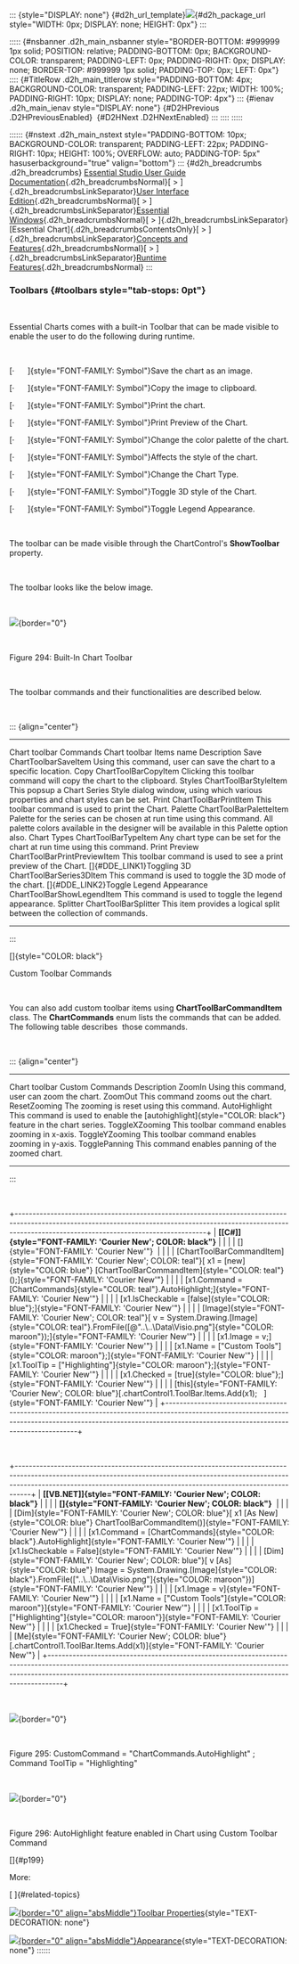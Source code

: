 ::: {style="DISPLAY: none"}
[](ms-xhelp:///?Id=d2h_url_template){#d2h_url_template}![](!package_url!){#d2h_package_url style="WIDTH: 0px; DISPLAY: none; HEIGHT: 0px"}
:::

::::: {#nsbanner .d2h_main_nsbanner style="BORDER-BOTTOM: #999999 1px solid; POSITION: relative; PADDING-BOTTOM: 0px; BACKGROUND-COLOR: transparent; PADDING-LEFT: 0px; PADDING-RIGHT: 0px; DISPLAY: none; BORDER-TOP: #999999 1px solid; PADDING-TOP: 0px; LEFT: 0px"}
:::: {#TitleRow .d2h_main_titlerow style="PADDING-BOTTOM: 4px; BACKGROUND-COLOR: transparent; PADDING-LEFT: 22px; WIDTH: 100%; PADDING-RIGHT: 10px; DISPLAY: none; PADDING-TOP: 4px"}
::: {#ienav .d2h_main_ienav style="DISPLAY: none"}
[](ms-xhelp:///?Id=8d5dad22-7043-4c07-97b9-4f8b656f3509){#D2HPrevious .D2HPreviousEnabled}  [](ms-xhelp:///?Id=ea065efe-6f07-4823-a3a0-ec1d6ce63683){#D2HNext .D2HNextEnabled}
:::
::::
:::::

:::::: {#nstext .d2h_main_nstext style="PADDING-BOTTOM: 10px; BACKGROUND-COLOR: transparent; PADDING-LEFT: 22px; PADDING-RIGHT: 10px; HEIGHT: 100%; OVERFLOW: auto; PADDING-TOP: 5px" hasuserbackground="true" valign="bottom"}
::: {#d2h_breadcrumbs .d2h_breadcrumbs}
[Essential Studio User Guide Documentation](ms-xhelp:///?Id=12457748-09e3-4d74-a240-8e049cedf030){.d2h_breadcrumbsNormal}[ \> ]{.d2h_breadcrumbsLinkSeparator}[User Interface Edition](ms-xhelp:///?Id=c29296b7-531c-413b-a0ec-488ca1f7f669){.d2h_breadcrumbsNormal}[ \> ]{.d2h_breadcrumbsLinkSeparator}[Essential Windows](ms-xhelp:///?Id=e60759d8-47a4-4570-9d7a-16a68d63f2ea){.d2h_breadcrumbsNormal}[ \> ]{.d2h_breadcrumbsLinkSeparator}[Essential Chart]{.d2h_breadcrumbsContentsOnly}[ \> ]{.d2h_breadcrumbsLinkSeparator}[Concepts and Features](ms-xhelp:///?Id=71321e9c-336c-4c1c-a127-be9f135ad4bb){.d2h_breadcrumbsNormal}[ \> ]{.d2h_breadcrumbsLinkSeparator}[Runtime Features](ms-xhelp:///?Id=90d48bbb-6229-484d-9d3e-31e26c59f1d3){.d2h_breadcrumbsNormal}
:::

### Toolbars {#toolbars style="tab-stops: 0pt"}

 

Essential Charts comes with a built-in Toolbar that can be made visible to enable the user to do the following during runtime.

 

[·      ]{style="FONT-FAMILY: Symbol"}Save the chart as an image.

[·      ]{style="FONT-FAMILY: Symbol"}Copy the image to clipboard.

[·      ]{style="FONT-FAMILY: Symbol"}Print the chart.

[·      ]{style="FONT-FAMILY: Symbol"}Print Preview of the Chart.

[·      ]{style="FONT-FAMILY: Symbol"}Change the color palette of the chart.

[·      ]{style="FONT-FAMILY: Symbol"}Affects the style of the chart.

[·      ]{style="FONT-FAMILY: Symbol"}Change the Chart Type.

[·      ]{style="FONT-FAMILY: Symbol"}Toggle 3D style of the Chart.

[·      ]{style="FONT-FAMILY: Symbol"}Toggle Legend Appearance.

 

The toolbar can be made visible through the ChartControl\'s **ShowToolbar** property.

 

The toolbar looks like the below image.

 

![](ImagesExt/image84_294.jpg){border="0"}

 

Figure 294: Built-In Chart Toolbar

 

The toolbar commands and their functionalities are described below.

 

::: {align="center"}
  ---------------------------------------- ------------------------------ ------------------------------------------------------------------------------------------------------------------------------------------------------------------
  Chart toolbar Commands                   Chart toolbar Items name       Description
  Save                                     ChartToolbarSaveItem           Using this command, user can save the chart to a specific location.
  Copy                                     ChartToolBarCopyItem           Clicking this toolbar command will copy the chart to the clipboard.
  Styles                                   ChartToolBarStyleItem          This popsup a Chart Series Style dialog window, using which various properties and chart styles can be set.
  Print                                    ChartToolBarPrintItem          This toolbar command is used to print the Chart.
  Palette                                  ChartToolBarPaletteItem        Palette for the series can be chosen at run time using this command. All palette colors available in the designer will be available in this Palette option also.
  Chart Types                              ChartToolBarTypeItem           Any chart type can be set for the chart at run time using this command.
  Print Preview                            ChartToolBarPrintPreviewItem   This toolbar command is used to see a print preview of the Chart.
  []{#DDE_LINK1}Toggling 3D                ChartToolBarSeries3DItem       This command is used to toggle the 3D mode of the chart.
  []{#DDE_LINK2}Toggle Legend Appearance   ChartToolBarShowLegendItem     This command is used to toggle the legend appearance.
  Splitter                                 ChartToolBarSplitter           This item provides a logical split between the collection of commands.
  ---------------------------------------- ------------------------------ ------------------------------------------------------------------------------------------------------------------------------------------------------------------
:::

[]{style="COLOR: black"} 

Custom Toolbar Commands

 

You can also add custom toolbar items using **ChartToolBarCommandItem** class. The **ChartCommands** enum lists the commands that can be added. The following table describes  those commands.

 

::: {align="center"}
  ------------------------------- -------------------------------------------------------------------------------------------------------
  Chart toolbar Custom Commands   Description
  ZoomIn                          Using this command, user can zoom the chart.
  ZoomOut                         This command zooms out the chart.
  ResetZooming                    The zooming is reset using this command.
  AutoHighlight                   This command is used to enable the [autohighlight]{style="COLOR: black"} feature in the chart series.
  ToggleXZooming                  This toolbar command enables zooming in x-axis.
  ToggleYZooming                  This toolbar command enables zooming in y-axis.
  TogglePanning                   This command enables panning of the zoomed chart.
  ------------------------------- -------------------------------------------------------------------------------------------------------
:::

 

+-----------------------------------------------------------------------------------------------------------------------------------------------------------------------------------------------------------------+
| **[\[C#\]]{style="FONT-FAMILY: 'Courier New'; COLOR: black"}**                                                                                                                                                  |
|                                                                                                                                                                                                                 |
| []{style="FONT-FAMILY: 'Courier New'"}                                                                                                                                                                          |
|                                                                                                                                                                                                                 |
| [ChartToolBarCommandItem]{style="FONT-FAMILY: 'Courier New'; COLOR: teal"}[ x1 = [new]{style="COLOR: blue"} [ChartToolBarCommandItem]{style="COLOR: teal"}();]{style="FONT-FAMILY: 'Courier New'"}              |
|                                                                                                                                                                                                                 |
| [x1.Command = [ChartCommands]{style="COLOR: teal"}.AutoHighlight;]{style="FONT-FAMILY: 'Courier New'"}                                                                                                          |
|                                                                                                                                                                                                                 |
| [x1.IsCheckable = [false]{style="COLOR: blue"};]{style="FONT-FAMILY: 'Courier New'"}                                                                                                                            |
|                                                                                                                                                                                                                 |
| [Image]{style="FONT-FAMILY: 'Courier New'; COLOR: teal"}[ v = System.Drawing.[Image]{style="COLOR: teal"}.FromFile([@\"..\\..\\Data\\Visio.png\"]{style="COLOR: maroon"});]{style="FONT-FAMILY: 'Courier New'"} |
|                                                                                                                                                                                                                 |
| [x1.Image = v;]{style="FONT-FAMILY: 'Courier New'"}                                                                                                                                                             |
|                                                                                                                                                                                                                 |
| [x1.Name = [\"Custom Tools\"]{style="COLOR: maroon"};]{style="FONT-FAMILY: 'Courier New'"}                                                                                                                      |
|                                                                                                                                                                                                                 |
| [x1.ToolTip = [\"Highlighting\"]{style="COLOR: maroon"};]{style="FONT-FAMILY: 'Courier New'"}                                                                                                                   |
|                                                                                                                                                                                                                 |
| [x1.Checked = [true]{style="COLOR: blue"};]{style="FONT-FAMILY: 'Courier New'"}                                                                                                                                 |
|                                                                                                                                                                                                                 |
| [this]{style="FONT-FAMILY: 'Courier New'; COLOR: blue"}[.chartControl1.ToolBar.Items.Add(x1);   ]{style="FONT-FAMILY: 'Courier New'"}                                                                           |
+-----------------------------------------------------------------------------------------------------------------------------------------------------------------------------------------------------------------+

 

+----------------------------------------------------------------------------------------------------------------------------------------------------------------------------------------------------------------------------------------------+
| **[\[VB.NET\]]{style="FONT-FAMILY: 'Courier New'; COLOR: black"}**                                                                                                                                                                           |
|                                                                                                                                                                                                                                              |
| **[]{style="FONT-FAMILY: 'Courier New'; COLOR: black"}**                                                                                                                                                                                     |
|                                                                                                                                                                                                                                              |
| [Dim]{style="FONT-FAMILY: 'Courier New'; COLOR: blue"}[ x1 [As New]{style="COLOR: blue"} ChartToolBarCommandItem()]{style="FONT-FAMILY: 'Courier New'"}                                                                                      |
|                                                                                                                                                                                                                                              |
| [x1.Command = [ChartCommands]{style="COLOR: black"}.AutoHighlight]{style="FONT-FAMILY: 'Courier New'"}                                                                                                                                       |
|                                                                                                                                                                                                                                              |
| [x1.IsCheckable = False]{style="FONT-FAMILY: 'Courier New'"}                                                                                                                                                                                 |
|                                                                                                                                                                                                                                              |
| [Dim]{style="FONT-FAMILY: 'Courier New'; COLOR: blue"}[ v [As]{style="COLOR: blue"} Image = System.Drawing.[Image]{style="COLOR: black"}.FromFile([\"..\\..\\Data\\Visio.png\"]{style="COLOR: maroon"})]{style="FONT-FAMILY: 'Courier New'"} |
|                                                                                                                                                                                                                                              |
| [x1.Image = v]{style="FONT-FAMILY: 'Courier New'"}                                                                                                                                                                                           |
|                                                                                                                                                                                                                                              |
| [x1.Name = [\"Custom Tools\"]{style="COLOR: maroon"}]{style="FONT-FAMILY: 'Courier New'"}                                                                                                                                                    |
|                                                                                                                                                                                                                                              |
| [x1.ToolTip = [\"Highlighting\"]{style="COLOR: maroon"}]{style="FONT-FAMILY: 'Courier New'"}                                                                                                                                                 |
|                                                                                                                                                                                                                                              |
| [x1.Checked = True]{style="FONT-FAMILY: 'Courier New'"}                                                                                                                                                                                      |
|                                                                                                                                                                                                                                              |
| [Me]{style="FONT-FAMILY: 'Courier New'; COLOR: blue"}[.chartControl1.ToolBar.Items.Add(x1)]{style="FONT-FAMILY: 'Courier New'"}                                                                                                              |
+----------------------------------------------------------------------------------------------------------------------------------------------------------------------------------------------------------------------------------------------+

 

![](ImagesExt/image84_295.jpg){border="0"}

 

Figure 295: CustomCommand = \"ChartCommands.AutoHighlight\" ; Command ToolTip = \"Highlighting\"

 

![](ImagesExt/image84_296.jpg){border="0"}

 

Figure 296: AutoHighlight feature enabled in Chart using Custom Toolbar Command

[]{#p199} 

More:

[ ]{#related-topics}

[![](button.gif){border="0" align="absMiddle"}Toolbar Properties](ms-xhelp:///?Id=e30dd39d-a0ea-4c29-97d3-e28436c9d889){style="TEXT-DECORATION: none"}

[![](button.gif){border="0" align="absMiddle"}Appearance](ms-xhelp:///?Id=32ffeffd-7faf-4281-a68e-fcd59af8e93d){style="TEXT-DECORATION: none"}
::::::
